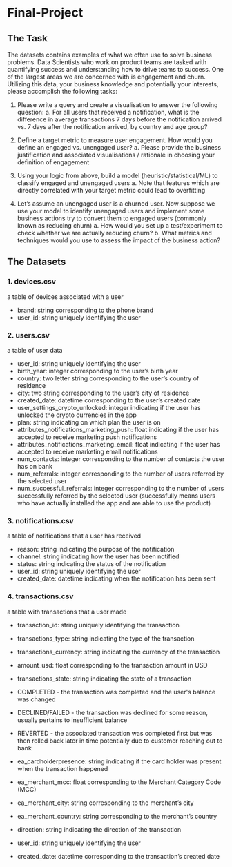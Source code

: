 # Final-Project

## The Task

The datasets contains examples of what we often use to solve business problems. Data
Scientists who work on product teams are tasked with quantifying success and understanding
how to drive teams to success. One of the largest areas we are concerned with is engagement
and churn.
Utilizing this data, your business knowledge and potentially your interests, please accomplish the
following tasks:

1. Please write a query and create a visualisation to answer the following question:
a. For all users that received a notification, what is the difference in average
transactions 7 days before the notification arrived vs. 7 days after the notification
arrived, by country and age group?

2. Define a target metric to measure user engagement. How would you define an engaged
vs. unengaged user?
a. Please provide the business justification and associated visualisations / rationale
in choosing your definition of engagement

3. Using your logic from above, build a model (heuristic/statistical/ML) to classify engaged
and unengaged users
a. Note that features which are directly correlated with your target metric could lead
to overfitting

4. Let’s assume an unengaged user is a churned user. Now suppose we use your model to
identify unengaged users and implement some business actions try to convert them to
engaged users (commonly known as reducing churn)
a. How would you set up a test/experiment to check whether we are actually
reducing churn?
b. What metrics and techniques would you use to assess the impact of the business
action?

## The Datasets

### 1. devices.csv
a table of devices associated with a user
- brand: string corresponding to the phone brand
- user_id: string uniquely identifying the user

### 2. users.csv
a table of user data
- user_id: string uniquely identifying the user
- birth_year: integer corresponding to the user’s birth year
- country: two letter string corresponding to the user’s country of residence
- city: two string corresponding to the user’s city of residence
- created_date: datetime corresponding to the user’s created date
- user_settings_crypto_unlocked: integer indicating if the user has unlocked the crypto
currencies in the app
- plan: string indicating on which plan the user is on
- attributes_notifications_marketing_push: float indicating if the user has accepted to receive
marketing push notifications
- attributes_notifications_marketing_email: float indicating if the user has accepted to receive
marketing email notifications
- num_contacts: integer corresponding to the number of contacts the user has on bank
- num_referrals: integer corresponding to the number of users referred by the selected user
- num_successful_referrals: integer corresponding to the number of users successfully
referred by the selected user (successfully means users who have actually installed the app
and are able to use the product)

### 3. notifications.csv
a table of notifications that a user has received
- reason: string indicating the purpose of the notification
- channel: string indicating how the user has been notified
- status: string indicating the status of the notification
- user_id: string uniquely identifying the user
- created_date: datetime indicating when the notification has been sent

### 4. transactions.csv
a table with transactions that a user made
- transaction_id: string uniquely identifying the transaction
- transactions_type: string indicating the type of the transaction
- transactions_currency: string indicating the currency of the transaction
- amount_usd: float corresponding to the transaction amount in USD

- transactions_state: string indicating the state of a transaction
- COMPLETED - the transaction was completed and the user's balance was changed
- DECLINED/FAILED - the transaction was declined for some reason, usually pertains to
insufficient balance
- REVERTED - the associated transaction was completed first but was then rolled back
later in time potentially due to customer reaching out to bank
- ea_cardholderpresence: string indicating if the card holder was present when the transaction
happened
- ea_merchant_mcc: float corresponding to the Merchant Category Code (MCC)
- ea_merchant_city: string corresponding to the merchant’s city
- ea_merchant_country: string corresponding to the merchant’s country
- direction: string indicating the direction of the transaction
- user_id: string uniquely identifying the user
- created_date: datetime corresponding to the transaction’s created date
